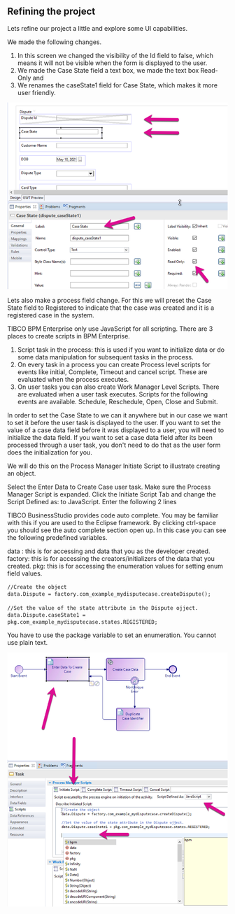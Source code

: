 ## Refining the project
Lets refine our project a little and explore some UI capabilities.

We made the following changes.
1. In this screen we changed the visibility of the Id field to false, which means it will not be visible when the form is displayed to the user.
2. We made the Case State field a text box, we made the text box Read-Only and 
3. We renames the caseState1 field for Case State, which makes it more user friendly.

![refine_project](images/Refine/1.png)

Lets also make a process field change. For this we will preset the Case State field to Registered to indicate that the case was created and it is a registered case in the system.

TIBCO BPM Enterprise only use JavaScript for all scripting. There are 3 places to create scripts in BPM Enterprise. 
1. Script task in the process: this is used if you want to initialize data or do some data manipulation for subsequent tasks in the process. 
2. On every task in a process you can create Process level scripts for events like initial, Complete, Timeout and cancel script. These are evaluated when the process executes. 
3. On user tasks you can also create Work Manager Level Scripts. There are evaluated when a user task executes. Scripts for the following events are available. Schedule, Reschedule, Open, Close and Submit. 

In order to set the Case State to we can it anywhere but in our case we want to set it before the user task is displayed to the user. If you want to set the value of a case data field before it was displayed to a user, you will need to initialize the data field. If you want to set a case data field after its been processed through a user task, you don't need to do that as the user form does the initialization for you. 

We will do this on the Process Manager Initiate Script to illustrate creating an object.

Select the Enter Data to Create Case user task. Make sure the Process Manager Script is expanded. Click the Initiate Script Tab and change the Script Defined as: to JavaScript. Enter the following 2 lines

TIBCO BusinessStudio provides code auto complete. You may be familiar with this if you are used to the Eclipse framework. By clicking ctrl-space you should see the auto complete section open up. In this case you can see the following predefined variables. 

data :      this is for accessing and data that you as the developer created. 
factory:    this is for accessing the creators/initializers of the data that you created.
pkg:        this is for accessing the enumeration values for setting enum field values. 

```
//Create the object
data.Dispute = factory.com_example_mydisputecase.createDispute();

//Set the value of the state attribute in the Dispute ojject.
data.Dispute.caseState1 = pkg.com_example_mydisputecase.states.REGISTERED;
```

You have to use the package variable to set an enumeration. You cannot use plain text.

![refine_project](images/Refine/2.png)